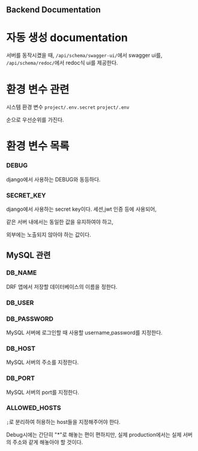 Backend Documentation
---

# 자동 생성 documentation

서버를 동작시켰을 때,
`/api/schema/swagger-ui/`에서 swagger ui를,
`/api/schema/redoc/`에서 redoc식 ui를 제공한다.

# 환경 변수 관련

시스템 환경 변수
`project/.env.secret`
`project/.env`

순으로 우선순위를 가진다.


# 환경 변수 목록
### DEBUG
django에서 사용하는 DEBUG와 동등하다.

### SECRET_KEY
django에서 사용하는 secret key이다.
세션,jwt 인증 등에 사용되어,

같은 서버 내에서는 동일한 값을 유지하여야 하고,

외부에는 노출되지 않아야 하는 값이다.

## MySQL 관련

### DB_NAME
DRF 앱에서 저장할 데이터베이스의 이름을 정한다.
### DB_USER
### DB_PASSWORD
MySQL 서버에 로그인할 때 사용할 username,password를 지정한다.

### DB_HOST
MySQL 서버의 주소를 지정한다.
### DB_PORT
MySQL 서버의 port를 지정한다.

### ALLOWED_HOSTS
`;`로 분리하여 허용하는 host들을 지정해주어야 한다.

Debug시에는 간단히 "*"로 해놓는 편이 편하지만,
실제 production에서는 실제 서버의 주소와 같게 해놓아야 할 것이다.


